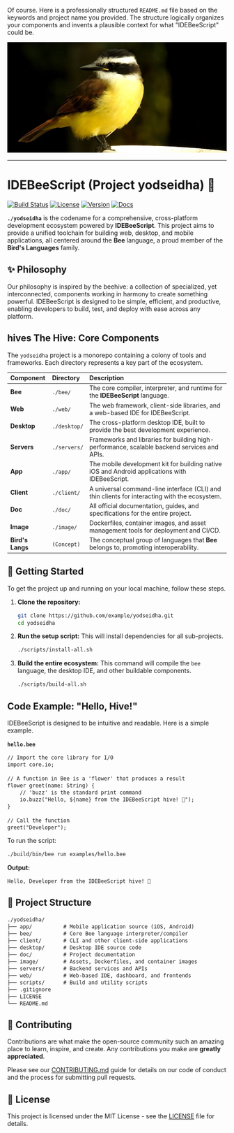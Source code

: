 Of course. Here is a professionally structured `README.md` file based on the keywords and project name you provided. The structure logically organizes your components and invents a plausible context for what "IDEBeeScript" could be.

<img src="./matrix/cec/bin/image/logon.webp">

---

# IDEBeeScript (Project yodseidha) 🐝

[![Build Status](https://img.shields.io/badge/build-passing-green)](https://github.com/example/yodseidha)
[![License](https://img.shields.io/badge/license-MIT-blue)](./LICENSE)
[![Version](https://img.shields.io/badge/version-0.1.0-orange)](https://github.com/example/yodseidha/releases)
[![Docs](https://img.shields.io/badge/docs-available-brightgreen)](./doc)

**`./yodseidha`** is the codename for a comprehensive, cross-platform development ecosystem powered by **IDEBeeScript**. This project aims to provide a unified toolchain for building web, desktop, and mobile applications, all centered around the **Bee** language, a proud member of the **Bird's Languages** family.

## ✨ Philosophy

Our philosophy is inspired by the beehive: a collection of specialized, yet interconnected, components working in harmony to create something powerful. IDEBeeScript is designed to be simple, efficient, and productive, enabling developers to build, test, and deploy with ease across any platform.

##  hives The Hive: Core Components

The `yodseidha` project is a monorepo containing a colony of tools and frameworks. Each directory represents a key part of the ecosystem.

| Component | Directory | Description |
| :--- | :--- | :--- |
| **Bee** | `./bee/` | The core compiler, interpreter, and runtime for the **IDEBeeScript** language. |
| **Web** | `./web/` | The web framework, client-side libraries, and a web-based IDE for IDEBeeScript. |
| **Desktop** | `./desktop/` | The cross-platform desktop IDE, built to provide the best development experience. |
| **Servers** | `./servers/` | Frameworks and libraries for building high-performance, scalable backend services and APIs. |
| **App** | `./app/` | The mobile development kit for building native iOS and Android applications with IDEBeeScript. |
| **Client** | `./client/` | A universal command-line interface (CLI) and thin clients for interacting with the ecosystem. |
| **Doc** | `./doc/` | All official documentation, guides, and specifications for the entire project. |
| **Image** | `./image/` | Dockerfiles, container images, and asset management tools for deployment and CI/CD. |
| **Bird's Langs** | `(Concept)` | The conceptual group of languages that **Bee** belongs to, promoting interoperability. |

## 🚀 Getting Started

To get the project up and running on your local machine, follow these steps.

1.  **Clone the repository:**
    ```sh
    git clone https://github.com/example/yodseidha.git
    cd yodseidha
    ```

2.  **Run the setup script:**
    This will install dependencies for all sub-projects.
    ```sh
    ./scripts/install-all.sh
    ```

3.  **Build the entire ecosystem:**
    This command will compile the `bee` language, the desktop IDE, and other buildable components.
    ```sh
    ./scripts/build-all.sh
    ```

## Code Example: "Hello, Hive!"

IDEBeeScript is designed to be intuitive and readable. Here is a simple example.

**`hello.bee`**
```beescript
// Import the core library for I/O
import core.io;

// A function in Bee is a 'flower' that produces a result
flower greet(name: String) {
    // 'buzz' is the standard print command
    io.buzz("Hello, ${name} from the IDEBeeScript hive! 🐝");
}

// Call the function
greet("Developer");
```

To run the script:
```sh
./build/bin/bee run examples/hello.bee
```
**Output:**
```
Hello, Developer from the IDEBeeScript hive! 🐝
```

## 📂 Project Structure

```
./yodseidha/
├── app/          # Mobile application source (iOS, Android)
├── bee/          # Core Bee language interpreter/compiler
├── client/       # CLI and other client-side applications
├── desktop/      # Desktop IDE source code
├── doc/          # Project documentation
├── image/        # Assets, Dockerfiles, and container images
├── servers/      # Backend services and APIs
├── web/          # Web-based IDE, dashboard, and frontends
├── scripts/      # Build and utility scripts
├── .gitignore
├── LICENSE
└── README.md
```

## 🤝 Contributing

Contributions are what make the open-source community such an amazing place to learn, inspire, and create. Any contributions you make are **greatly appreciated**.

Please see our [CONTRIBUTING.md](./CONTRIBUTING.md) guide for details on our code of conduct and the process for submitting pull requests.

## 📜 License

This project is licensed under the MIT License - see the [LICENSE](./LICENSE) file for details.